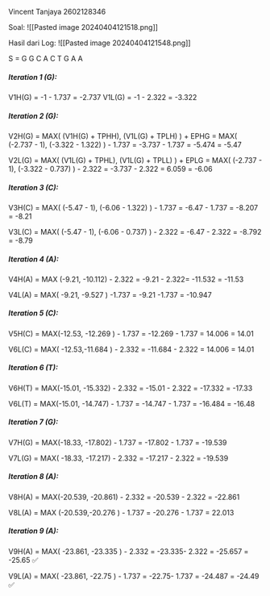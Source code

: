 Vincent Tanjaya
2602128346

Soal:
![[Pasted image 20240404121518.png]]


Hasil dari Log:
![[Pasted image 20240404121548.png]]


S = G G C A C T G A A

##### Iteration 1 (G):
V1H(G) = -1 - 1.737 = -2.737
V1L(G)  = -1 - 2.322 = -3.322

##### Iteration 2 (G):
V2H(G)     = MAX( (V1H(G) + TPHH),  (V1L(G) + TPLH) ) + EPHG
		= MAX( (-2.737 - 1), (-3.322 - 1.322) ) - 1.737
		= -3.737 - 1.737 = -5.474 = -5.47

V2L(G)      = MAX( (V1L(G) + TPHL),  (V1L(G) + TPLL) ) + EPLG
		= MAX( (-2.737 - 1), (-3.322 - 0.737) ) - 2.322
		= -3.737 - 2.322 = 6.059 = -6.06

##### Iteration 3 (C):
V3H(C)     = MAX( (-5.47 - 1), (-6.06 - 1.322) ) - 1.737
		= -6.47 - 1.737 = -8.207 = -8.21

V3L(C)      = MAX( (-5.47 - 1), (-6.06 - 0.737) ) - 2.322
		= -6.47 - 2.322 = -8.792 = -8.79

##### Iteration 4 (A):
V4H(A)     = MAX (-9.21, -10.112) - 2.322
		= -9.21 - 2.322= -11.532 = -11.53

V4L(A)     = MAX( -9.21, -9.527 ) -1.737
		= -9.21 -1.737 = -10.947

##### Iteration 5 (C):
V5H(C)     = MAX(-12.53, -12.269 ) - 1.737
		= -12.269 - 1.737 = 14.006 = 14.01

V6L(C)      = MAX( -12.53,-11.684 ) - 2.332
		= -11.684 - 2.322 = 14.006 = 14.01

##### Iteration 6 (T):
V6H(T)      = MAX(-15.01, -15.332) - 2.332
		= -15.01 - 2.322 = -17.332 = -17.33

V6L(T)      = MAX(-15.01, -14.747) - 1.737
		= -14.747 - 1.737 = -16.484 = -16.48

##### Iteration 7 (G):
V7H(G)    = MAX(-18.33, -17.802) - 1.737
		= -17.802 - 1.737 = -19.539

V7L(G)     = MAX( -18.33, -17.217) - 2.332
		= -17.217 - 2.322 = -19.539

##### Iteration 8 (A):
V8H(A)     = MAX(-20.539, -20.861) - 2.332 
		= -20.539 - 2.322 = -22.861

V8L(A)      = MAX (-20.539,-20.276 ) - 1.737
		= -20.276 - 1.737 = 22.013

##### Iteration 9 (A):
V9H(A)     = MAX( -23.861, -23.335 ) - 2.332
		= -23.335- 2.322 = -25.657 = -25.65 ✅

V9L(A)      = MAX( -23.861, -22.75 ) - 1.737
		= -22.75- 1.737 = -24.487 = -24.49 ✅